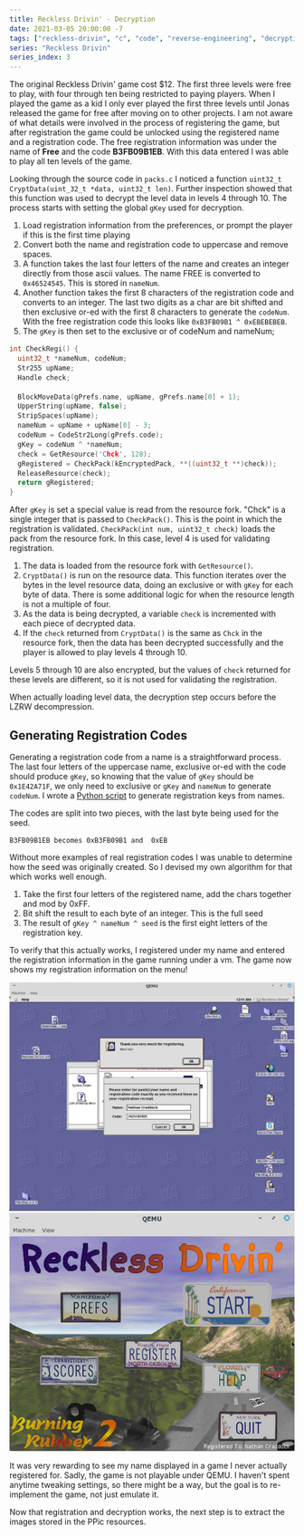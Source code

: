 ```yaml
---
title: Reckless Drivin' - Decryption
date: 2021-03-05 20:00:00 -7
tags: ["reckless-drivin", "c", "code", "reverse-engineering", "decryption"]
series: "Reckless Drivin"
series_index: 3
---
```


The original Reckless Drivin' game cost $12. The first three levels were free to play, with four through
ten being restricted to paying players. When I played the game as a kid I only ever played the first three levels
until Jonas released the game for free after moving on to other projects. I am not aware of what details were involved in the process of registering the game, but after registration the game could be unlocked using the registered name and a
registration code. The free registration information was under the name of **Free** and the code **B3FB09B1EB**. 
With this data entered I was able to play all ten levels of the game.

Looking through the source code in `packs.c` I noticed a function `uint32_t CryptData(uint_32_t *data, uint32_t len)`. 
Further inspection showed that this function was used to decrypt the level data in levels 4 through 10. The process starts with
setting the global `gKey` used for decryption.
1. Load registration information from the preferences, or prompt the player if this is the first time playing
2. Convert both the name and registration code to uppercase and remove spaces.
3. A function takes the last four letters of the name and creates an integer directly from those ascii values. The name FREE is converted to `0x46524545`. This is stored in `nameNum`.
4. Another function takes the first 8 characters of the registration code and converts to an integer. The last two digits as a char
are bit shifted and then exclusive or-ed with the first 8 characters to generate the `codeNum`. With the free registration code this
looks like `0xB3FB09B1 ^ 0xEBEBEBEB`.
5. The `gKey` is then set to the exclusive or of codeNum and nameNum;

```c
int CheckRegi() {
  uint32_t *nameNum, codeNum;
  Str255 upName;
  Handle check;

  BlockMoveData(gPrefs.name, upName, gPrefs.name[0] + 1);
  UpperString(upName, false);
  StripSpaces(upName);
  nameNum = upName + upName[0] - 3;
  codeNum = CodeStr2Long(gPrefs.code);
  gKey = codeNum ^ *nameNum;
  check = GetResource('Chck', 128);
  gRegistered = CheckPack(kEncryptedPack, **((uint32_t **)check));
  ReleaseResource(check);
  return gRegistered;
}
```

After `gKey` is set a special value is read from the resource fork. "Chck" is a single integer that is passed to `CheckPack()`.
This is the point in which the registration is validated. `CheckPack(int num, uint32_t check)` loads the pack from the resource
fork. In this case, level 4 is used for validating registration.
1. The data is loaded from the resource fork with `GetResource()`.
2. `CryptData()` is run on the resource data. This function iterates over the bytes in the level resource data, doing an exclusive
or with `gKey` for each byte of data. There is some additional logic for when the resource length is not a multiple of four.
3. As the data is being decrypted, a variable `check` is incremented with each piece of decrypted data.
4. If the `check` returned from `CryptData()` is the same as `Chck` in the resource fork, then the data has been decrypted 
successfully and the player is allowed to play levels 4 through 10.

Levels 5 through 10 are also encrypted, but the values of `check` returned for these levels are different, so it is not used
for validating the registration.

When actually loading level data, the decryption step occurs before the LZRW decompression.

## Generating Registration Codes

Generating a registration code from a name is a straightforward process. The last four letters of the uppercase name, exclusive
or-ed with the code should produce `gKey`, so knowing that the value of `gKey` should be `0x1E42A71F`, we only need to exclusive
or `gKey` and `nameNum` to generate `codeNum`. I wrote a [Python script](https://github.com/natecraddock/open-reckless-drivin/commit/917bae34ac576304c106b7abec17b393fca1738d) to generate registration keys from names.

The codes are split into two pieces, with the last byte being used for the seed.

```text
B3FB09B1EB becomes 0xB3FB09B1 and  0xEB
```

Without more examples of real registration codes I was unable to determine how the seed was originally created. So I devised my
own algorithm for that which works well enough.
1. Take the first four letters of the registered name, add the chars together and mod by 0xFF.
2. Bit shift the result to each byte of an integer. This is the full seed
3. The result of `gKey ^ nameNum ^ seed` is the first eight letters of the registration key.

To verify that this actually works, I registered under my name and entered the registration information in the game running
under a vm. The game now shows my registration information on the menu!

![Thanks for registering dialog box](/data/images/thanks-for-registering.jpg)
![Menu showing registered to Nathan Craddock in the lower right](/data/images/registered-to-nathan.jpg)

It was very rewarding to see my name displayed in a game I never actually registered for. Sadly, the
game is not playable under QEMU. I haven't spent anytime tweaking settings, so there might be a way, but
the goal is to re-implement the game, not just emulate it.

Now that registration and decryption works, the next step is to extract the images stored in the PPic resources.
